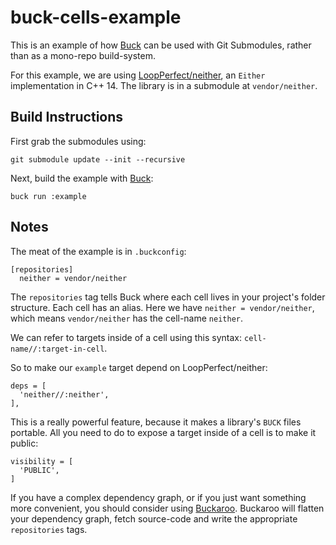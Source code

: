 # buck-cells-example

This is an example of how [Buck](https://www.buckbuild.com) can be used with Git Submodules, rather than as a mono-repo build-system.

For this example, we are using [LoopPerfect/neither](https://github.com/LoopPerfect/neither), an `Either` implementation in C++ 14. The library is in a submodule at `vendor/neither`.

## Build Instructions

First grab the submodules using:

```bash=
git submodule update --init --recursive
```

Next, build the example with [Buck](https://www.buckbuild.com):

```bash=
buck run :example
```

## Notes

The meat of the example is in `.buckconfig`:

```ini=
[repositories]
  neither = vendor/neither
```

The `repositories` tag tells Buck where each cell lives in your project's folder structure. Each cell has an alias. Here we have `neither = vendor/neither`, which means `vendor/neither` has the cell-name `neither`.

We can refer to targets inside of a cell using this syntax: `cell-name//:target-in-cell`.

So to make our `example` target depend on LoopPerfect/neither:

```python=
deps = [
  'neither//:neither',
],
```

This is a really powerful feature, because it makes a library's `BUCK` files portable. All you need to do to expose a target inside of a cell is to make it public:

```python=
visibility = [
  'PUBLIC',
]
```

If you have a complex dependency graph, or if you just want something more convenient, you should consider using [Buckaroo](https://www.buckaroo.pm). Buckaroo will flatten your dependency graph, fetch source-code and write the appropriate `repositories` tags.
